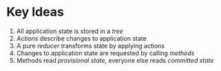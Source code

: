 # Key Ideas

1. All application state is stored in a *tree*
2. *Actions* describe changes to application state
3. A pure *reducer* transforms state by applying actions
4. Changes to application state are requested by calling *methods*
5. Methods read *provisional state*, everyone else reads *committed state*
